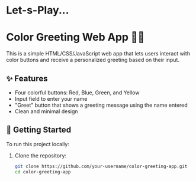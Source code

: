 # Let-s-Play...

# Color Greeting Web App 🎨👋

This is a simple HTML/CSS/JavaScript web app that lets users interact with color buttons and receive a personalized greeting based on their input.

## ✨ Features

- Four colorful buttons: Red, Blue, Green, and Yellow
- Input field to enter your name
- "Greet" button that shows a greeting message using the name entered
- Clean and minimal design


## 🚀 Getting Started

To run this project locally:

1. Clone the repository:
   ```bash
   git clone https://github.com/your-username/color-greeting-app.git
   cd color-greeting-app
